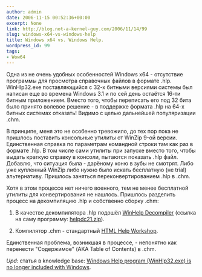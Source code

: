 ```yaml
---
author: admin
date: 2006-11-15 00:52:36+00:00
excerpt: None
link: http://blog.not-a-kernel-guy.com/2006/11/14/99
slug: windows-x64-vs-windows-help
title: Windows x64 vs. Windows Help.
wordpress_id: 99
tags:
- Wow64
---
```


Одна из не очень удобных особенностей Windows x64 - отсутствие программы для просмотра справочных файлов в формате .hlp. WinHlp32.exe поставляющийся с 32-х битными версиями системы был написан еще во времена Windows 3.1 и по сей день остаётся 16-ти битным приложением. Вместо того, чтобы переписать его под 32 бита было принято волевое решение - в поддержке формата .hlp на 64-х битных системах отказать! Видимо с целью дальнейшей популяризации .chm. 

В принципе, меня это не особенно тревожило, до тех пор пока не пришлось поставить консольные утилиты от WinZip 9-ой версии. Единственная справка по параметрам командной строки там как раз в формате .hlp. В том числе сами утилиты при запуске вместо того, чтобы выдать краткую справку в консоли, пытаются показать .hlp файл. Добавлю, что ситуация была - дарёному коню в зубы не смотрят. Либо уже купленный WinZip либо нужно было искать бесплатную (не trial) альтернативу. Пришлось заняться переконвертированием .hlp в .chm. 

Хотя в этом процессе нет ничего военного, тем не менее бесплатной утилиты для конвертирования не нашлось. Пришлось разделить процесс на декомпиляцию .hlp и собственно сборку .chm:

  1. В качестве декомпилятора .hlp подошёл [WinHelp Decompiler](http://www.helpscribble.com/decompiler.html) (ссылка на саму программу: [helpdc21.zip](http://download.jgsoft.com/helpscribble/helpdc21.zip)).

  2. Компилятор .chm - стандартный [HTML Help Workshop](http://www.microsoft.com/downloads/details.aspx?familyid=00535334-c8a6-452f-9aa0-d597d16580cc&displaylang=en).

Единственная проблема, возникшая в процессе, - непонятно как перенести "Содержимое" (AKA Table of Contents) в .chm.

_Upd:_ статья в knowledge base: [Windows Help program (WinHlp32.exe) is no longer included with Windows](http://support.microsoft.com/kb/917607).

